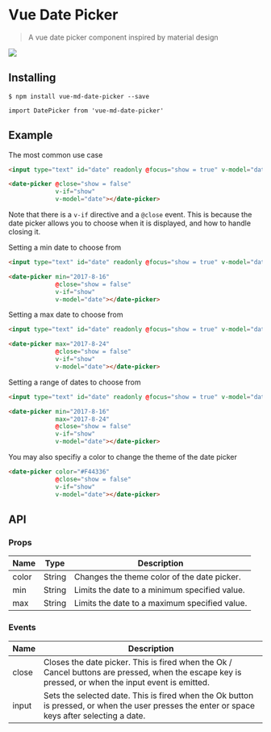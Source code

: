 # Vue Date Picker

> A vue date picker component inspired by material design

![](http://i.imgur.com/YNrnrVD.png)

## Installing

`$ npm install vue-md-date-picker --save`

`import DatePicker from 'vue-md-date-picker'`

## Example

The most common use case

```html
<input type="text" id="date" readonly @focus="show = true" v-model="date">

<date-picker @close="show = false"
             v-if="show"
             v-model="date"></date-picker>
```

Note that there is a `v-if` directive and a `@close` event. This is because the date picker allows you to choose when it is displayed, and how to handle closing it.

Setting a min date to choose from

```html
<input type="text" id="date" readonly @focus="show = true" v-model="date">

<date-picker min="2017-8-16"
             @close="show = false"
             v-if="show"
             v-model="date"></date-picker>
```

Setting a max date to choose from


```html
<input type="text" id="date" readonly @focus="show = true" v-model="date">

<date-picker max="2017-8-24"
             @close="show = false"
             v-if="show"
             v-model="date"></date-picker>
```

Setting a range of dates to choose from

```html
<input type="text" id="date" readonly @focus="show = true" v-model="date">

<date-picker min="2017-8-16"
             max="2017-8-24"
             @close="show = false"
             v-if="show"
             v-model="date"></date-picker>
```

You may also specifiy a color to change the theme of the date picker

```html
<date-picker color="#F44336"
             @close="show = false"
             v-if="show"
             v-model="date"></date-picker>
```

## API

### Props

| Name  | Type   | Description |
| ----- | ------ | --------------------------------------------- |
| color | String | Changes the theme color of the date picker.   |
| min   | String | Limits the date to a minimum specified value. |
| max   | String | Limits the date to a maximum specified value. |

### Events

| Name   | Description |
| ------ | ----------- |
| close  | Closes the date picker. This is fired when the Ok / Cancel buttons are pressed, when the escape key is pressed, or when the input event is emitted. |
| input  | Sets the selected date. This is fired when the Ok button is pressed, or when the user presses the enter or space keys after selecting a date.     | 
